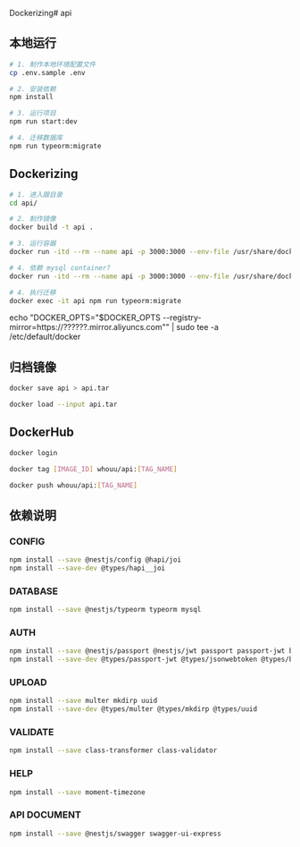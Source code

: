Dockerizing# api

## 本地运行
```bash
# 1. 制作本地环境配置文件
cp .env.sample .env

# 2. 安装依赖
npm install

# 3. 运行项目
npm run start:dev

# 4. 迁移数据库
npm run typeorm:migrate
```

## Dockerizing
```bash
# 1. 进入跟目录
cd api/

# 2. 制作镜像
docker build -t api .

# 3. 运行容器
docker run -itd --rm --name api -p 3000:3000 --env-file /usr/share/docker/api/.env api

# 4. 依赖 mysql container?
docker run -itd --rm --name api -p 3000:3000 --env-file /usr/share/docker/api/.env --link mysql57:mysql57 api

# 4. 执行迁移
docker exec -it api npm run typeorm:migrate
```

echo "DOCKER_OPTS=\"\$DOCKER_OPTS --registry-mirror=https://??????.mirror.aliyuncs.com\"" | sudo tee -a /etc/default/docker

## 归档镜像
```bash
docker save api > api.tar

docker load --input api.tar
```

## DockerHub
```bash
docker login

docker tag [IMAGE_ID] whouu/api:[TAG_NAME]

docker push whouu/api:[TAG_NAME]
```

## 依赖说明

### CONFIG
```bash
npm install --save @nestjs/config @hapi/joi
npm install --save-dev @types/hapi__joi
```

### DATABASE
```bash
npm install --save @nestjs/typeorm typeorm mysql
```

### AUTH
```bash
npm install --save @nestjs/passport @nestjs/jwt passport passport-jwt bcryptjs
npm install --save-dev @types/passport-jwt @types/jsonwebtoken @types/bcryptjs
```

### UPLOAD
```bash
npm install --save multer mkdirp uuid
npm install --save-dev @types/multer @types/mkdirp @types/uuid
```

### VALIDATE
```bash
npm install --save class-transformer class-validator
```

### HELP
```bash
npm install --save moment-timezone
```

### API DOCUMENT
```bash
npm install --save @nestjs/swagger swagger-ui-express
```